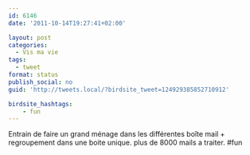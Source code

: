 ```yaml
---
id: 6146
date: '2011-10-14T19:27:41+02:00'

layout: post
categories:
  - Vis ma vie
tags:
  - tweet
format: status
publish_social: no
guid: 'http://tweets.local/?birdsite_tweet=124929385852710912'

birdsite_hashtags:
    - fun
---
```


Entrain de faire un grand ménage dans les différentes boîte mail + regroupement dans une boite unique. plus de 8000 mails a traiter. #fun